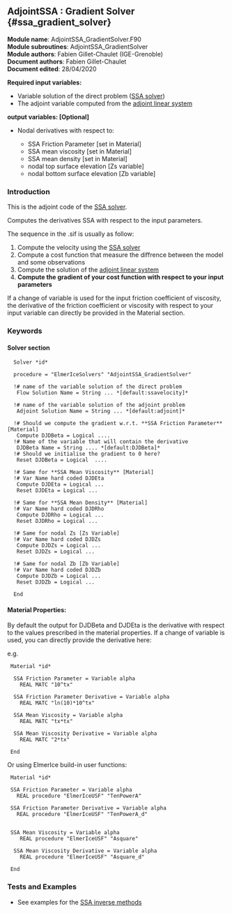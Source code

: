## AdjointSSA : Gradient Solver {#ssa_gradient_solver}

**Module name**: AdjointSSA_GradientSolver.F90  
**Module subroutines**: AdjointSSA_GradientSolver  
**Module authors**: Fabien Gillet-Chaulet (IGE-Grenoble)    
**Document authors**: Fabien Gillet-Chaulet  
**Document edited**: 28/04/2020  

**Required input variables:**
   
 - Variable solution of the direct problem ([SSA solver](#ssa_direct_solver))
 - The adjoint variable computed from the [adjoint linear system](#adjoint_linearsolver)

**output variables: [Optional]**

 - Nodal derivatives with respect to: 

    - SSA Friction Parameter [set in Material]
    - SSA mean viscosity  [set in Material]
    - SSA mean density    [set in Material]
    - nodal top surface elevation [Zs variable]
    - nodal bottom surface elevation [Zb variable]


### Introduction

This is the adjoint code of the [SSA solver](#ssa_direct_solver).

Computes the derivatives SSA with respect to the input parameters.

The sequence in the .sif is usually as follow:

1. Compute the velocity using the [SSA solver](#ssa_direct_solver)
2. Compute a cost function that measure the diffrence between the model and some observations
3. Compute the solution of the [adjoint linear system](#adjoint_linearsolver)
4. **Compute the gradient of your cost function with respect to your input parameters**


If a change of variable is used for the input friction coefficient of viscosity, the derivative of
the friction coefficient or viscosity with respect to your input variable can directly be provided
in the Material section. 


### Keywords

#### Solver section

```
  Solver *id*
   
  procedure = "ElmerIceSolvers" "AdjointSSA_GradientSolver"

  !# name of the variable solution of the direct problem 
   Flow Solution Name = String ... *[default:ssavelocity]*

  !# name of the variable solution of the adjoint problem 
   Adjoint Solution Name = String ... *[default:adjoint]*

  !# Should we compute the gradient w.r.t. **SSA Friction Parameter** [Material]
   Compute DJDBeta = Logical ....
  !# Name of the variable that will contain the derivative
   DJDBeta Name = String .... *[default:DJDBeta]*
  !# Should we initialise the gradient to 0 here?
   Reset DJDBeta = Logical  ....

  !# Same for **SSA Mean Viscosity** [Material]
  !# Var Name hard coded DJDEta
   Compute DJDEta = Logical ...
   Reset DJDEta = Logical ...

  !# Same for **SSA Mean Density** [Material]
  !# Var Name hard coded DJDRho
   Compute DJDRho = Logical ...
   Reset DJDRho = Logical ...

  !# Same for nodal Zs [Zs Variable]
  !# Var Name hard coded DJDZs
   Compute DJDZs = Logical ...
   Reset DJDZs = Logical ...

  !# Same for nodal Zb [Zb Variable]
  !# Var Name hard coded DJDZb
   Compute DJDZb = Logical ...
   Reset DJDZb = Logical ...

  End

```
#### Material Properties:

By default the output for DJDBeta and DJDEta is the derivative with respect to the values 
prescribed in the material properties. If a change of variable is used, you can directly provide the derivative here:

e.g.
```
 Material *id*

  SSA Friction Parameter = Variable alpha
    REAL MATC "10^tx"

  SSA Friction Parameter Derivative = Variable alpha
    REAL MATC "ln(10)*10^tx"

  SSA Mean Viscosity = Variable alpha
    REAL MATC "tx*tx"

  SSA Mean Viscosity Derivative = Variable alpha
    REAL MATC "2*tx"

 End
```
Or using ElmerIce build-in user functions:

```
 Material *id*

 SSA Friction Parameter = Variable alpha
   REAL procedure "ElmerIceUSF" "TenPowerA"

 SSA Friction Parameter Derivative = Variable alpha
   REAL procedure "ElmerIceUSF" "TenPowerA_d"

 
 SSA Mean Viscosity = Variable alpha
    REAL procedure "ElmerIceUSF" "Asquare"

  SSA Mean Viscosity Derivative = Variable alpha
    REAL procedure "ElmerIceUSF" "Asquare_d"

 End

```

### Tests and Examples

- See examples for the [SSA inverse methods](../../examples/Inverse_Methods)
